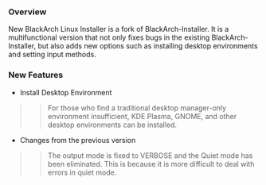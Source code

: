 ### Overview
New BlackArch Linux Installer is a fork of BlackArch-Installer.
It is a multifunctional version that not only fixes bugs in the existing BlackArch-Installer, but also adds new options such as installing desktop environments and setting input methods.

### New Features
- Install Desktop Environment

>> For those who find a traditional desktop manager-only environment insufficient, KDE Plasma, GNOME, and other desktop environments can be installed.

- Changes from the previous version

>> The output mode is fixed to VERBOSE and the Quiet mode has been eliminated. This is because it is more difficult to deal with errors in quiet mode.
